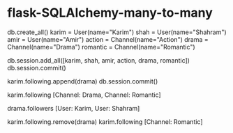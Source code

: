 # flask-SQLAlchemy-many-to-many

db.create_all()
karim = User(name="Karim")
shah = User(name="Shahram")
amir = User(name="Amir")
action = Channel(name="Action")
drama = Channel(name="Drama")
romantic = Channel(name="Romantic")

db.session.add_all([karim, shah, amir, action, drama, romantic])
db.session.commit()

karim.following.append(drama)
db.session.commit()

karim.following
[Channel: Drama, Channel: Romantic]

drama.followers
[User: Karim, User: Shahram]

karim.following.remove(drama)
karim.following
[Channel: Romantic]
